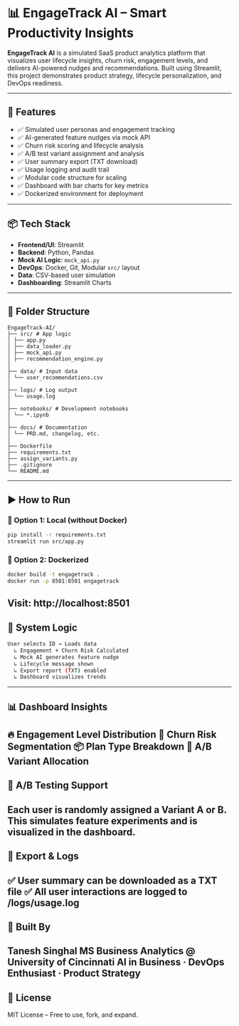 # 📊 EngageTrack AI – Smart Productivity Insights

**EngageTrack AI** is a simulated SaaS product analytics platform that visualizes user lifecycle insights, churn risk, engagement levels, and delivers AI-powered nudges and recommendations. Built using Streamlit, this project demonstrates product strategy, lifecycle personalization, and DevOps readiness.

---

## 🚀 Features

- ✅ Simulated user personas and engagement tracking
- ✅ AI-generated feature nudges via mock API
- ✅ Churn risk scoring and lifecycle analysis
- ✅ A/B test variant assignment and analysis
- ✅ User summary export (TXT download)
- ✅ Usage logging and audit trail
- ✅ Modular code structure for scaling
- ✅ Dashboard with bar charts for key metrics
- ✅ Dockerized environment for deployment
---

## 📦 Tech Stack

- **Frontend/UI**: Streamlit
- **Backend**: Python, Pandas
- **Mock AI Logic**: `mock_api.py`
- **DevOps**: Docker, Git, Modular `src/` layout
- **Data**: CSV-based user simulation
- **Dashboarding**: Streamlit Charts
---

## 📂 Folder Structure
```
EngageTrack-AI/
├── src/ # App logic
│ ├── app.py
│ ├── data_loader.py
│ ├── mock_api.py
│ ├── recommendation_engine.py
│
├── data/ # Input data
│ └── user_recommendations.csv
│
├── logs/ # Log output
│ └── usage.log
│
├── notebooks/ # Development notebooks
│ └── *.ipynb
│
├── docs/ # Documentation
│ └── PRD.md, changelog, etc.
│
├── Dockerfile
├── requirements.txt
├── assign_variants.py
├── .gitignore
└── README.md
```
---

## ▶️ How to Run

### 🔧 Option 1: Local (without Docker)
```bash
pip install -r requirements.txt
streamlit run src/app.py
```

### 🐳 Option 2: Dockerized
```bash
docker build -t engagetrack .
docker run -p 8501:8501 engagetrack
```
Visit: http://localhost:8501
---

## 🧠 System Logic
```bash
User selects ID → Loads data
  ↳ Engagement + Churn Risk Calculated
  ↳ Mock AI generates feature nudge
  ↳ Lifecycle message shown
  ↳ Export report (TXT) enabled
  ↳ Dashboard visualizes trends
```
---

## 📊 Dashboard Insights

🔥 Engagement Level Distribution
🚨 Churn Risk Segmentation
📦 Plan Type Breakdown
🧪 A/B Variant Allocation
---

## 🧪 A/B Testing Support

Each user is randomly assigned a Variant A or B.
This simulates feature experiments and is visualized in the dashboard.
---

## 📄 Export & Logs

✅ User summary can be downloaded as a TXT file
✅ All user interactions are logged to /logs/usage.log
---

## 💼 Built By

Tanesh Singhal
MS Business Analytics @ University of Cincinnati
AI in Business · DevOps Enthusiast · Product Strategy
---

## 📄 License

MIT License – Free to use, fork, and expand.

